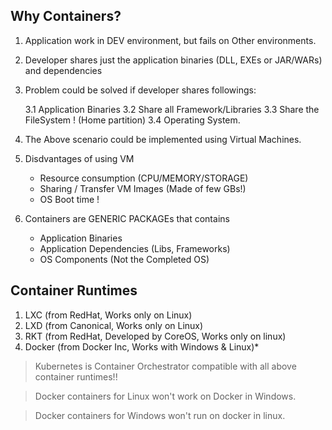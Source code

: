 ## Why Containers?

1.  Application work in DEV environment, but fails on Other environments.

2.  Developer shares just the application binaries (DLL, EXEs or JAR/WARs) and dependencies

3.  Problem could be solved if developer shares followings:
    
    3.1 Application Binaries
    3.2 Share all Framework/Libraries
    3.3 Share the FileSystem ! (Home partition)
    3.4 Operating System.

4.  The Above scenario could be implemented using Virtual Machines.

5.  Disdvantages of using VM

    - Resource consumption (CPU/MEMORY/STORAGE)
    - Sharing / Transfer VM Images (Made of few GBs!)
    - OS Boot time !

6.  Containers are GENERIC PACKAGEs that contains

    - Application Binaries
    - Application Dependencies (Libs, Frameworks)
    - OS Components (Not the Completed OS)


## Container Runtimes

1.  LXC (from RedHat, Works only on Linux)
2.  LXD (from Canonical, Works only on Linux)
3.  RKT (from RedHat, Developed by CoreOS, Works only on linux)
4.  Docker (from Docker Inc, Works with Windows & Linux)*

> Kubernetes is Container Orchestrator compatible with all above container runtimes!!

> Docker containers for Linux won't work on Docker in Windows.

> Docker containers for Windows won't run on docker in linux.